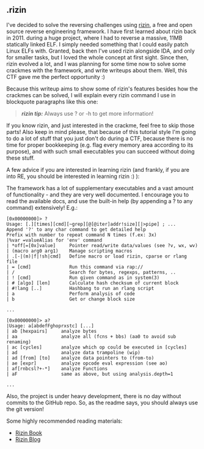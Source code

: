 .rizin
--------

I've decided to solve the reversing challenges using
[rizin](http://www.rizin.org/r/), a free and open source reverse engineering
framework. I have first learned about rizin back in 2011. during a huge project,
where I had to reverse a massive, 11MB statically linked ELF. I simply needed
something that I could easily patch Linux ELFs with. Granted, back then I've
used rizin alongside IDA, and only for smaller tasks, but I loved the whole concept
at first sight. Since then, rizin evolved a lot, and I was planning for some
time now to solve some crackmes with the framework, and write writeups about
them. Well, this CTF gave me the perfect opportunity :)

Because this writeup aims to show some of rizin's features besides how the crackmes
can be solved, I will explain every rizin command I use in blockquote paragraphs
like this one:

> ***rizin tip:*** Always use ? or -h to get more information!

If you know rizin, and just interested in the crackme, feel free to skip those
parts! Also keep in mind please, that because of this tutorial style I'm going
to do a lot of stuff that you just don't do during a CTF, because there is no
time for proper bookkeeping (e.g. flag every memory area according to its
purpose), and with such small executables you can succeed without doing these
stuff.

A few advice if you are interested in learning rizin (and frankly, if you are
into RE, you should be interested in learning rizin :) ):

The framework has a lot of supplementary executables and a vast amount of
functionality - and they are very well documented. I encourage you to read the
available docs, and use the built-in help (by appending a ? to any command)
extensively! E.g.:

```
[0x00000000]> ?
Usage: [.][times][cmd][~grep][@[@iter]addr!size][|>pipe] ; ...
Append '?' to any char command to get detailed help
Prefix with number to repeat command N times (f.ex: 3x)
|%var =valueAlias for 'env' command
| *off[=[0x]value]     Pointer read/write data/values (see ?v, wx, wv)
| (macro arg0 arg1)    Manage scripting macros
| .[-|(m)|f|!sh|cmd]   Define macro or load rizin, cparse or rlang file
| = [cmd]              Run this command via rap://
| /                    Search for bytes, regexps, patterns, ..
| ! [cmd]              Run given command as in system(3)
| # [algo] [len]       Calculate hash checksum of current block
| #!lang [..]          Hashbang to run an rlang script
| a                    Perform analysis of code
| b                    Get or change block size

...

[0x00000000]> a?
|Usage: a[abdefFghoprxstc] [...]
| ab [hexpairs]     analyze bytes
| aa                analyze all (fcns + bbs) (aa0 to avoid sub renaming)
| ac [cycles]       analyze which op could be executed in [cycles]
| ad                analyze data trampoline (wip)
| ad [from] [to]    analyze data pointers to (from-to)
| ae [expr]         analyze opcode eval expression (see ao)
| af[rnbcsl?+-*]    analyze Functions
| aF                same as above, but using analysis.depth=1

...
```

Also, the project is under heavy development, there is no day
without commits to the GitHub repo. So, as the readme says, you should always
use the git version!

Some highly recommended reading materials:

- [Rizin Book](https://book.rizin.re)
- [Rizin Blog](https://rizin.re/posts/)
